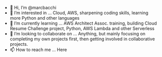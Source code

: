 - 👋 Hi, I’m @marcbacchi
- 👀 I’m interested in ...
  Cloud, AWS, sharpening coding skills, learning more Python and other languages 
- 🌱 I’m currently learning ...
  AWS Architect Assoc. training, building Cloud Resume Challenge project, Python, AWS Lambda and other Serverless
- 💞️ I’m looking to collaborate on ...
  Anything, but mainly focusing on completing my own projects first, then getting involved in collaborative projects.
- 📫 How to reach me ...
  Here

<!---
marcbacchi/marcbacchi is a ✨ special ✨ repository because its `README.md` (this file) appears on your GitHub profile.
You can click the Preview link to take a look at your changes.
--->

